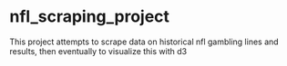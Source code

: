 # nfl_scraping_project
This project attempts to scrape data on historical nfl gambling lines and results, then eventually to visualize this with d3
